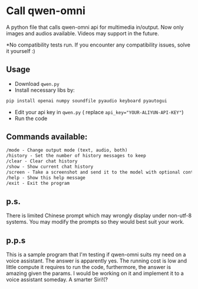 # Call qwen-omni

A python file that calls qwen-omni api for multimedia in/output. Now only images and audios available. Videos may support in the future.

*No compatibility tests run. If you encounter any compatibility issues, solve it yourself :)

## Usage

- Download `qwen.py`
- Install necessary libs by:
```bash
pip install openai numpy soundfile pyaudio keyboard pyautogui
```
- Edit your api key in `qwen.py` ( replace `api_key="YOUR-ALIYUN-API-KEY"`)
- Run the code

## Commands available:
```txt
/mode - Change output mode (text, audio, both)
/history - Set the number of history messages to keep
/clear - Clear chat history
/show - Show current chat history
/screen - Take a screenshot and send it to the model with optional content
/help - Show this help message
/exit - Exit the program
```

## p.s.
There is limited Chinese prompt which may wrongly display under non-utf-8 systems. You may modify the prompts so they would best suit your work.

## p.p.s
This is a sample program that I'm testing if qwen-omni suits my need on a voice assistant. The answer is apparently yes. The running cost is low and little compute it requires to run the code, furthermore, the answer is amazing given the params. I would be working on it and implement it to a voice assistant someday. A smarter Siri!(?
